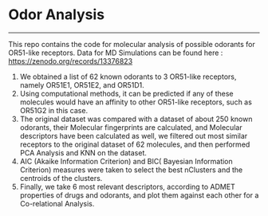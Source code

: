 # Odor Analysis
-------------------------------------------------------------------------------------------------------------------------------------------------------
This repo contains the code for molecular analysis of possible odorants for OR51-like receptors. 
Data for MD Simulations can be found here : https://zenodo.org/records/13376823

1) We obtained a list of 62 known odorants to 3 OR51-like receptors, namely OR51E1, OR51E2, and OR51D1.
2) Using computational methods, it can be predicted if any of these molecules would have an affinity to other OR51-like receptors, 
   such as OR51G2 in this case. 
3) The original dataset was compared with a dataset of about 250 known odorants, their Molecular fingerprints are calculated,
   and Molecular descriptors have been calculated as well, we filtered out most similar receptors to the original dataset of 62 molecules, and 
   then performed PCA Analysis and KNN on the dataset.
4) AIC (Akaike Information Criterion) and BIC( Bayesian Information Criterion) measures were
   taken to select the best nClusters and the centroids of the clusters.
5) Finally, we take 6 most relevant descriptors, according to ADMET properties of drugs and odorants, and plot them against each other for a Co-relational Analysis.

